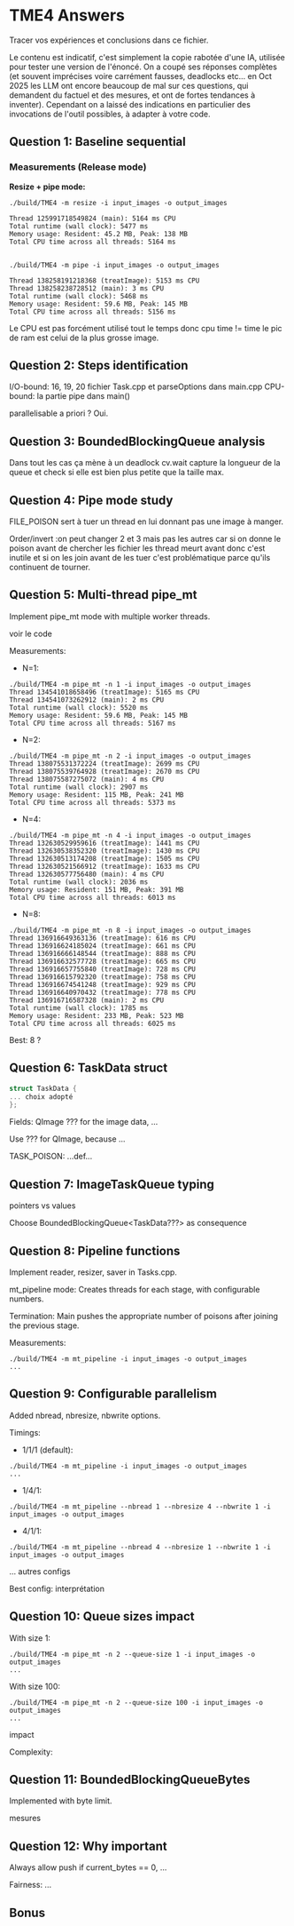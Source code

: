 # TME4 Answers

Tracer vos expériences et conclusions dans ce fichier.

Le contenu est indicatif, c'est simplement la copie rabotée d'une IA, utilisée pour tester une version de l'énoncé.
On a coupé ses réponses complètes (et souvent imprécises voire carrément fausses, deadlocks etc... en Oct 2025 les LLM ont encore beaucoup de mal sur ces questions, qui demandent du factuel et des mesures, et ont de fortes tendances à inventer).
Cependant on a laissé des indications en particulier des invocations de l'outil possibles, à adapter à votre code.

## Question 1: Baseline sequential

### Measurements (Release mode)

**Resize + pipe mode:**
```
./build/TME4 -m resize -i input_images -o output_images

Thread 125991718549824 (main): 5164 ms CPU
Total runtime (wall clock): 5477 ms
Memory usage: Resident: 45.2 MB, Peak: 138 MB
Total CPU time across all threads: 5164 ms


./build/TME4 -m pipe -i input_images -o output_images

Thread 138258191218368 (treatImage): 5153 ms CPU
Thread 138258238728512 (main): 3 ms CPU
Total runtime (wall clock): 5468 ms
Memory usage: Resident: 59.6 MB, Peak: 145 MB
Total CPU time across all threads: 5156 ms

```
Le CPU est pas forcément utilisé tout le temps donc cpu time != time
le pic de ram est celui de la plus grosse image.


## Question 2: Steps identification

I/O-bound: 16, 19, 20 fichier Task.cpp et parseOptions dans main.cpp
CPU-bound: la partie pipe dans main()

parallelisable a priori ? Oui.

## Question 3: BoundedBlockingQueue analysis

Dans tout les cas ça mène à un deadlock
cv.wait capture la longueur de la queue et check si elle est bien plus petite que la taille max.

## Question 4: Pipe mode study

FILE_POISON sert à tuer un thread en lui donnant pas une image à manger.

Order/invert :on peut changer 2 et 3 mais pas les autres car si on donne le poison avant de chercher les fichier les thread meurt avant donc c'est inutile et si on les join avant de les tuer c'est problématique parce qu'ils continuent de tourner.


## Question 5: Multi-thread pipe_mt

Implement pipe_mt mode with multiple worker threads.

voir le code

Measurements:
- N=1: 
```
./build/TME4 -m pipe_mt -n 1 -i input_images -o output_images
Thread 134541018658496 (treatImage): 5165 ms CPU
Thread 134541073262912 (main): 2 ms CPU
Total runtime (wall clock): 5520 ms
Memory usage: Resident: 59.6 MB, Peak: 145 MB
Total CPU time across all threads: 5167 ms
```
- N=2: 
```
./build/TME4 -m pipe_mt -n 2 -i input_images -o output_images
Thread 138075531372224 (treatImage): 2699 ms CPU
Thread 138075539764928 (treatImage): 2670 ms CPU
Thread 138075587275072 (main): 4 ms CPU
Total runtime (wall clock): 2907 ms
Memory usage: Resident: 115 MB, Peak: 241 MB
Total CPU time across all threads: 5373 ms
```
- N=4: 
```
./build/TME4 -m pipe_mt -n 4 -i input_images -o output_images
Thread 132630529959616 (treatImage): 1441 ms CPU
Thread 132630538352320 (treatImage): 1430 ms CPU
Thread 132630513174208 (treatImage): 1505 ms CPU
Thread 132630521566912 (treatImage): 1633 ms CPU
Thread 132630577756480 (main): 4 ms CPU
Total runtime (wall clock): 2036 ms
Memory usage: Resident: 151 MB, Peak: 391 MB
Total CPU time across all threads: 6013 ms
```
- N=8: 
```
./build/TME4 -m pipe_mt -n 8 -i input_images -o output_images
Thread 136916649363136 (treatImage): 616 ms CPU
Thread 136916624185024 (treatImage): 661 ms CPU
Thread 136916666148544 (treatImage): 888 ms CPU
Thread 136916632577728 (treatImage): 665 ms CPU
Thread 136916657755840 (treatImage): 728 ms CPU
Thread 136916615792320 (treatImage): 758 ms CPU
Thread 136916674541248 (treatImage): 929 ms CPU
Thread 136916640970432 (treatImage): 778 ms CPU
Thread 136916716587328 (main): 2 ms CPU
Total runtime (wall clock): 1785 ms
Memory usage: Resident: 233 MB, Peak: 523 MB
Total CPU time across all threads: 6025 ms
```

Best: 8 ?

## Question 6: TaskData struct

```cpp
struct TaskData {
... choix adopté
};
```

Fields: QImage ??? for the image data, ...

Use ??? for QImage, because ...

TASK_POISON: ...def...

## Question 7: ImageTaskQueue typing

pointers vs values

Choose BoundedBlockingQueue<TaskData???> as consequence

## Question 8: Pipeline functions

Implement reader, resizer, saver in Tasks.cpp.

mt_pipeline mode: Creates threads for each stage, with configurable numbers.

Termination: Main pushes the appropriate number of poisons after joining the previous stage.

Measurements: 
```
./build/TME4 -m mt_pipeline -i input_images -o output_images
...
```


## Question 9: Configurable parallelism

Added nbread, nbresize, nbwrite options.


Timings:
- 1/1/1 (default): 
```
./build/TME4 -m mt_pipeline -i input_images -o output_images
...
```
- 1/4/1: 
```
./build/TME4 -m mt_pipeline --nbread 1 --nbresize 4 --nbwrite 1 -i input_images -o output_images
```

- 4/1/1: 
```
./build/TME4 -m mt_pipeline --nbread 4 --nbresize 1 --nbwrite 1 -i input_images -o output_images
```
... autres configs

Best config: 
interprétation

## Question 10: Queue sizes impact


With size 1: 
```
./build/TME4 -m pipe_mt -n 2 --queue-size 1 -i input_images -o output_images
...
```

With size 100: 
```
./build/TME4 -m pipe_mt -n 2 --queue-size 100 -i input_images -o output_images
...
```

impact

Complexity: 


## Question 11: BoundedBlockingQueueBytes

Implemented with byte limit.

mesures

## Question 12: Why important

Always allow push if current_bytes == 0, ...

Fairness: ...

## Bonus

